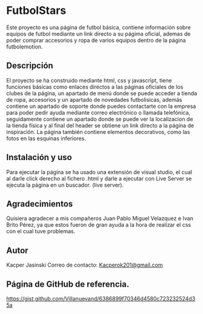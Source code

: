 # FutbolStars
Este proyecto es una página de futbol básica, contiene información sobre equipos de futbol mediante un link directo a su págima oficial, ademas de poder comprar accesorios y ropa de varios equipos dentro de la página futbolemotion.

## Descripción
El proyecto se ha construido mediante html, css y javascript, tiene funciones básicas como enlaces directos a las páginas oficiales de los clubes de la página, un apartado de menú donde se puede acceder a tienda de ropa, accesorios y un apartado de novedades futbolisicas, además contiene un apartado de soporte donde puedes contactarte con la empresa para poder pedir ayuda mediante correo electrónico o llamada telefónica, seguidamente contiene un apartado donde se puede ver la localizacion de la tienda física y al final del header se obtiene un link directo a la página de inspiración. La página también contiene elementos decorativos, como las fotos en las esquinas inferiores.

## Instalación y uso
Para ejecutar la página se ha usado una extensión de visual studio, el cual al darle click derecho al fichero .html y darle a ejecutar con Live Server se ejecuta la página en un buscador. (live server).

## Agradecimientos
Quisiera agradecer a mis compañeros Juan Pablo Miguel Velazquez e Ivan Brito Pérez, ya que estos fueron de gran ayuda a la hora de realizar el css con el cual tuve problemas.

## Autor
Kacper Jasinski
Correo de contacto: Kacperok201@gmail.com


## Página de GitHub de referencia.
https://gist.github.com/Villanuevand/6386899f70346d4580c723232524d35a
